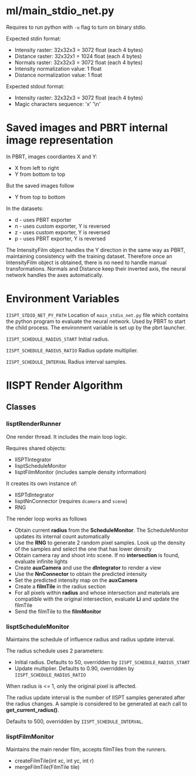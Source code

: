 # ml/main_stdio_net.py

Requires to run python with `-u` flag to turn on binary stdio.

Expected stdin format:

* Intensity raster: 32x32x3 = 3072 float (each 4 bytes)
* Distance raster: 32x32x1 = 1024 float (each 4 bytes)
* Normals raster: 32x32x3 = 3072 float (each 4 bytes)
* Intensity normalization value: 1 float
* Distance normalization value: 1 float

Expected stdout format:

* Intensity raster: 32x32x3 = 3072 float (each 4 bytes)
* Magic characters sequence: 'x' '\n'

# Saved images and PBRT internal image representation

In PBRT, images coordiantes X and Y:

* X from left to right
* Y from bottom to top

But the saved images follow

* Y from top to bottom

In the datasets:

* d - uses PBRT exporter
* n - uses custom exporter, Y is reversed
* z - uses custom exporter, Y is reversed
* p - uses PBRT exporter, Y is reversed

The IntensityFilm object handles the Y direction in the same way as PBRT, maintaining consistency with the training dataset. Therefore once an IntensityFilm object is obtained, there is no need to handle manual transformations. Normals and Distance keep their inverted axis, the neural network handles the axes automatically.

# Environment Variables

`IISPT_STDIO_NET_PY_PATH` Location of `main_stdio_net.py` file which contains the python program to evaluate the neural network. Used by PBRT to start the child process. The environment variable is set up by the pbrt launcher.

`IISPT_SCHEDULE_RADIUS_START` Initial radius.

`IISPT_SCHEDULE_RADIUS_RATIO` Radius update multiplier.

`IISPT_SCHEDULE_INTERVAL` Radius interval samples.

# IISPT Render Algorithm

## Classes

### IisptRenderRunner

One render thread. It includes the main loop logic.

Requires shared objects:

* IISPTIntegrator
* IisptScheduleMonitor
* IisptFilmMonitor (includes sample density information)

It creates its own instance of:

* IISPTdIntegrator
* IisptNnConnector (requires `dcamera` and `scene`)
* RNG

The render loop works as follows

* Obtain current __radius__ from the __ScheduleMonitor__. The ScheduleMonitor updates its internal count automatically
* Use the __RNG__ to generate 2 random pixel samples. Look up the density of the samples and select the one that has lower density
* Obtain camera ray and shoot into scene. If no __intersection__ is found, evaluate infinite lights
* Create __auxCamera__ and use the __dIntegrator__ to render a view
* Use the __NnConnector__ to obtain the predicted intensity
* Set the predicted intensity map on the __auxCamera__
* Create a __filmTile__ in the radius section
* For all pixels within __radius__ and whose intersection and materials are compatible with the original intersection, evaluate __Li__ and update the filmTile
* Send the filmTile to the __filmMonitor__

### IisptScheduleMonitor

Maintains the schedule of influence radius and radius update interval.

The radius schedule uses 2 parameters:

* Initial radius. Defaults to 50, overridden by `IISPT_SCHEDULE_RADIUS_START`
* Update multiplier. Defaults to 0.90, overridden by `IISPT_SCHEDULE_RADIUS_RATIO`

When radius is <= 1, only the original pixel is affected.

The radius update interval is the number of IISPT samples generated after the radius changes. A sample is considered to be generated at each call to __get_current_radius()__.

Defaults to 500, overridden by `IISPT_SCHEDULE_INTERVAL`.

### IisptFilmMonitor

Maintains the main render film, accepts filmTiles from the runners.

* createFilmTile(int xc, int yc, int r)
* mergeFilmTile(FilmTile tile)